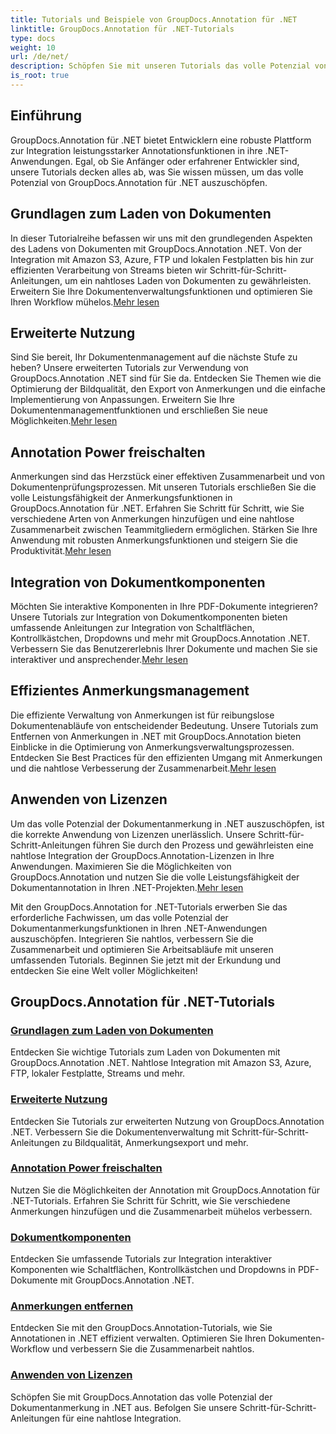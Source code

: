 ```yaml
---
title: Tutorials und Beispiele von GroupDocs.Annotation für .NET
linktitle: GroupDocs.Annotation für .NET-Tutorials
type: docs
weight: 10
url: /de/net/
description: Schöpfen Sie mit unseren Tutorials das volle Potenzial von GroupDocs.Annotation für .NET aus. Nahtlose Integration, Verbesserung der Zusammenarbeit und Optimierung von Arbeitsabläufen.
is_root: true
---
```

## Einführung

GroupDocs.Annotation für .NET bietet Entwicklern eine robuste Plattform zur Integration leistungsstarker Annotationsfunktionen in ihre .NET-Anwendungen. Egal, ob Sie Anfänger oder erfahrener Entwickler sind, unsere Tutorials decken alles ab, was Sie wissen müssen, um das volle Potenzial von GroupDocs.Annotation für .NET auszuschöpfen.

## Grundlagen zum Laden von Dokumenten
 In dieser Tutorialreihe befassen wir uns mit den grundlegenden Aspekten des Ladens von Dokumenten mit GroupDocs.Annotation .NET. Von der Integration mit Amazon S3, Azure, FTP und lokalen Festplatten bis hin zur effizienten Verarbeitung von Streams bieten wir Schritt-für-Schritt-Anleitungen, um ein nahtloses Laden von Dokumenten zu gewährleisten. Erweitern Sie Ihre Dokumentenverwaltungsfunktionen und optimieren Sie Ihren Workflow mühelos.[Mehr lesen](./document-loading-essentials/)

## Erweiterte Nutzung
Sind Sie bereit, Ihr Dokumentenmanagement auf die nächste Stufe zu heben? Unsere erweiterten Tutorials zur Verwendung von GroupDocs.Annotation .NET sind für Sie da. Entdecken Sie Themen wie die Optimierung der Bildqualität, den Export von Anmerkungen und die einfache Implementierung von Anpassungen. Erweitern Sie Ihre Dokumentenmanagementfunktionen und erschließen Sie neue Möglichkeiten.[Mehr lesen](./advanced-usage/)

## Annotation Power freischalten
 Anmerkungen sind das Herzstück einer effektiven Zusammenarbeit und von Dokumentenprüfungsprozessen. Mit unseren Tutorials erschließen Sie die volle Leistungsfähigkeit der Anmerkungsfunktionen in GroupDocs.Annotation für .NET. Erfahren Sie Schritt für Schritt, wie Sie verschiedene Arten von Anmerkungen hinzufügen und eine nahtlose Zusammenarbeit zwischen Teammitgliedern ermöglichen. Stärken Sie Ihre Anwendung mit robusten Anmerkungsfunktionen und steigern Sie die Produktivität.[Mehr lesen](./unlocking-annotation-power/)

## Integration von Dokumentkomponenten
Möchten Sie interaktive Komponenten in Ihre PDF-Dokumente integrieren? Unsere Tutorials zur Integration von Dokumentkomponenten bieten umfassende Anleitungen zur Integration von Schaltflächen, Kontrollkästchen, Dropdowns und mehr mit GroupDocs.Annotation .NET. Verbessern Sie das Benutzererlebnis Ihrer Dokumente und machen Sie sie interaktiver und ansprechender.[Mehr lesen](./document-components/)

## Effizientes Anmerkungsmanagement
 Die effiziente Verwaltung von Anmerkungen ist für reibungslose Dokumentenabläufe von entscheidender Bedeutung. Unsere Tutorials zum Entfernen von Anmerkungen in .NET mit GroupDocs.Annotation bieten Einblicke in die Optimierung von Anmerkungsverwaltungsprozessen. Entdecken Sie Best Practices für den effizienten Umgang mit Anmerkungen und die nahtlose Verbesserung der Zusammenarbeit.[Mehr lesen](./removing-annotations/)

## Anwenden von Lizenzen
Um das volle Potenzial der Dokumentanmerkung in .NET auszuschöpfen, ist die korrekte Anwendung von Lizenzen unerlässlich. Unsere Schritt-für-Schritt-Anleitungen führen Sie durch den Prozess und gewährleisten eine nahtlose Integration der GroupDocs.Annotation-Lizenzen in Ihre Anwendungen. Maximieren Sie die Möglichkeiten von GroupDocs.Annotation und nutzen Sie die volle Leistungsfähigkeit der Dokumentannotation in Ihren .NET-Projekten.[Mehr lesen](./applying-licenses/)

Mit den GroupDocs.Annotation for .NET-Tutorials erwerben Sie das erforderliche Fachwissen, um das volle Potenzial der Dokumentanmerkungsfunktionen in Ihren .NET-Anwendungen auszuschöpfen. Integrieren Sie nahtlos, verbessern Sie die Zusammenarbeit und optimieren Sie Arbeitsabläufe mit unseren umfassenden Tutorials. Beginnen Sie jetzt mit der Erkundung und entdecken Sie eine Welt voller Möglichkeiten!
## GroupDocs.Annotation für .NET-Tutorials
### [Grundlagen zum Laden von Dokumenten](./document-loading-essentials/)
Entdecken Sie wichtige Tutorials zum Laden von Dokumenten mit GroupDocs.Annotation .NET. Nahtlose Integration mit Amazon S3, Azure, FTP, lokaler Festplatte, Streams und mehr.
### [Erweiterte Nutzung](./advanced-usage/)
Entdecken Sie Tutorials zur erweiterten Nutzung von GroupDocs.Annotation .NET. Verbessern Sie die Dokumentenverwaltung mit Schritt-für-Schritt-Anleitungen zu Bildqualität, Anmerkungsexport und mehr.
### [Annotation Power freischalten](./unlocking-annotation-power/)
Nutzen Sie die Möglichkeiten der Annotation mit GroupDocs.Annotation für .NET-Tutorials. Erfahren Sie Schritt für Schritt, wie Sie verschiedene Anmerkungen hinzufügen und die Zusammenarbeit mühelos verbessern.
### [Dokumentkomponenten](./document-components/)
Entdecken Sie umfassende Tutorials zur Integration interaktiver Komponenten wie Schaltflächen, Kontrollkästchen und Dropdowns in PDF-Dokumente mit GroupDocs.Annotation .NET.
### [Anmerkungen entfernen](./removing-annotations/)
Entdecken Sie mit den GroupDocs.Annotation-Tutorials, wie Sie Annotationen in .NET effizient verwalten. Optimieren Sie Ihren Dokumenten-Workflow und verbessern Sie die Zusammenarbeit nahtlos.
### [Anwenden von Lizenzen](./applying-licenses/)
Schöpfen Sie mit GroupDocs.Annotation das volle Potenzial der Dokumentanmerkung in .NET aus. Befolgen Sie unsere Schritt-für-Schritt-Anleitungen für eine nahtlose Integration.